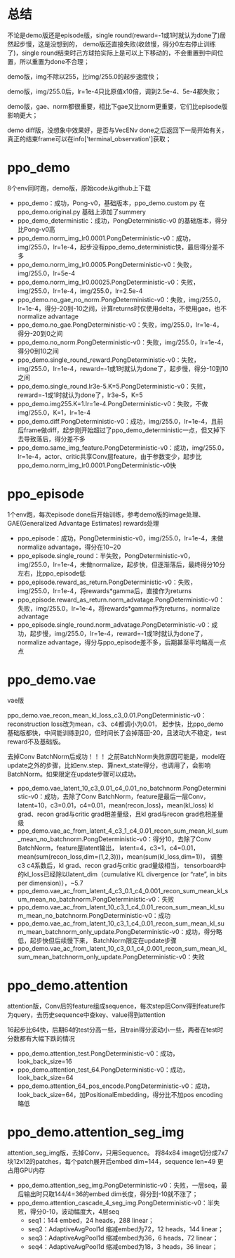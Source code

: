 # 总结
不论是demo版还是episode版，single round(reward=-1或1时就认为done了)居然起步慢，这是没想到的，
demo版还直接失败(收敛慢，得分0左右停止训练了)，single round结束时己方球拍实际上是可以上下移动的，不会重置到中间位置，所以重置为done不合理；

demo版，img不除以255，比img/255.0的起步速度快；

demo版，img/255.0后，lr=1e-4只比原值x10倍，调到2.5e-4、5e-4都失败；

demo版，gae、norm都很重要，相比下gae又比norm更重要，它们比episode版影响更大；

demo diff版，没想象中效果好，是否与VecENv done之后返回下一局开始有关，真正的结束frame可以在info['terminal_observation']获取；

# ppo_demo
8个env同时跑，demo版，原始code从github上下载

* ppo_demo：成功，Pong-v0，基础版本，ppo_demo.custom.py 在 ppo_demo.original.py 基础上添加了summery
* ppo_demo_deterministic：成功，PongDeterministic-v0 的基础版本，得分比Pong-v0高
* ppo_demo.norm_img_lr0.0001.PongDeterministic-v0：成功，img/255.0，lr=1e-4，起步没有ppo_demo_deterministic快，最后得分差不多
* ppo_demo.norm_img_lr0.0005.PongDeterministic-v0：失败，img/255.0，lr=5e-4
* ppo_demo.norm_img_lr0.00025.PongDeterministic-v0：失败，img/255.0，lr=1e-4，img/255.0，lr=2.5e-4
* ppo_demo.no_gae_no_norm.PongDeterministic-v0：失败，img/255.0，lr=1e-4，得分-20到-10之间，计算returns时仅使用delta，不使用gae，也不normalize advantage
* ppo_demo.no_gae.PongDeterministic-v0：失败，img/255.0，lr=1e-4，得分-20到0之间
* ppo_demo.no_norm.PongDeterministic-v0：失败，img/255.0，lr=1e-4，得分0到10之间
* ppo_demo.single_round_reward.PongDeterministic-v0：失败，img/255.0，lr=1e-4，reward=-1或1时就认为done了，起步慢，得分-10到10之间
* ppo_demo.single_round.lr3e-5.K=5.PongDeterministic-v0：失败，reward=-1或1时就认为done了，lr3e-5，K=5
* ppo_demo.img255.K=1.lr=1e-4.PongDeterministic-v0：失败，不做img/255.0，K=1，lr=1e-4
* ppo_demo.diff.PongDeterministic-v0：成功，img/255.0，lr=1e-4，且前后frame做diff，起步刚开始超过了ppo_demo_deterministic一点，但又掉下去导致落后，得分差不多
* ppo_demo.same_img_feature.PongDeterministic-v0：成功，img/255.0，lr=1e-4，actor、critic共享Conv层feature，由于参数变少，起步比ppo_demo.norm_img_lr0.0001.PongDeterministic-v0快

# ppo_episode
1个env跑，每次episode done后开始训练，参考demo版的image处理、GAE(Generalized Advantage Estimates) rewards处理

* ppo_episode：成功，PongDeterministic-v0，img/255.0，lr=1e-4，未做normalize advantage，得分在10~20
* ppo_episode.single_round：半失败，PongDeterministic-v0，img/255.0，lr=1e-4，未做normalize，起步快，但逐渐落后，最终得分10分左右，比ppo_episode低
* ppo_episode.reward_as_return.PongDeterministic-v0：失败，img/255.0，lr=1e-4，将rewards*gamma后，直接作为returns
* ppo_episode.reward_as_return.norm_advatage.PongDeterministic-v0：失败，img/255.0，lr=1e-4，将rewards*gamma作为returns，normalize advantage
* ppo_episode.single_round.norm_advatage.PongDeterministic-v0：成功，起步慢，img/255.0，lr=1e-4，reward=-1或1时就认为done了，normalize advantage，得分与ppo_episode差不多，后期甚至平均略高一点点

# ppo_demo.vae

vae版

ppo_demo.vae_recon_mean_kl_loss_c3_0.01.PongDeterministic-v0：reconstruction loss改为mean，c3、c4都调小为0.01，
起步快，比ppo_demo基础版都快，中间能训练到20，但时间长了会掉落回-20，且波动大不稳定，test reward不及基础版。

去掉Conv BatchNorm后成功！！！
之前BatchNorm失败原因可能是，model在update之外的步骤，比如env.step、算next_state得分，也调用了，会影响BatchNorm。如果限定在update步骤可以成功。

* ppo_demo.vae_latent_10_c3_0.01_c4_0.01_no_batchnorm.PongDeterministic-v0：成功，去除了Conv BatchNorm，feature是最后一层Conv，
latent=10，c3=0.01，c4=0.01，mean(recon_loss)，mean(kl_loss)
kl grad、recon grad与critic grad相差量级，且kl grad与recon grad也相差量级
* ppo_demo.vae_ac_from_latent_4_c3_1_c4_0.01_recon_sum_mean_kl_sum_mean_no_batchnorm.PongDeterministic-v0：得分10，去除了Conv BatchNorm，feature是latent输出，
latent=4，c3=1，c4=0.01，mean(sum(recon_loss,dim=(1,2,3)))，mean(sum(kl_loss,dim=1))，
调整c3 c4系数后，kl grad、recon grad与critic grad量级相当，
tensorboard中的kl_loss已经除以latent_dim（cumulative KL divergence (or “rate”, in bits per dimension)），~5.7
* ppo_demo.vae_ac_from_latent_4_c3_0.1_c4_0.001_recon_sum_mean_kl_sum_mean_no_batchnorm.PongDeterministic-v0：失败
* ppo_demo.vae_ac_from_latent_10_c3_1_c4_0.01_recon_sum_mean_kl_sum_mean_no_batchnorm.PongDeterministic-v0：成功
* ppo_demo.vae_ac_from_latent_10_c3_1_c4_0.01_recon_sum_mean_kl_sum_mean_batchnorm_only_update.PongDeterministic-v0：成功，得分略低，起步快但后续慢下来，
BatchNorm限定在update步骤
* ppo_demo.vae_ac_from_latent_10_c3_0.1_c4_0.001_recon_sum_mean_kl_sum_mean_batchnorm_only_update.PongDeterministic-v0：失败

# ppo_demo.attention

attention版，Conv后的feature组成sequence，每次step后Conv得到feature作为query，去历史sequence中查key、value得到attention

16起步比64快，后期64的test分高一些，且train得分波动小一些，两者在test时分数都有大幅下跌的情况

* ppo_demo.attention_test.PongDeterministic-v0：成功，look_back_size=16
* ppo_demo.attention_test_64.PongDeterministic-v0：成功，look_back_size=64
* ppo_demo.attention_64_pos_encode.PongDeterministic-v0：成功，look_back_size=64，加PositionalEmbedding，得分比不加pos encoding略低

# ppo_demo.attention_seg_img

attention_seg_img版，去掉Conv，只用Sequence。
将84x84 image切分成7x7块12x12的patches，每个patch展开后embed dim=144，sequence len=49
更占用GPU内存

* ppo_demo.attention_seg_img.PongDeterministic-v0：失败，一层seq，最后输出时只取144/4=36的embed dim长度，得分到-10就不涨了；
* ppo_demo.attention_cascade_4_seg_img.PongDeterministic-v0：半失败，得分0-10，波动幅度大，4层seq
  * seq1：144 embed，24 heads，288 linear；
  * seq2：AdaptiveAvgPool1d 缩减embed为72，12 heads，144 linear；
  * seq3：AdaptiveAvgPool1d 缩减embed为36，6 heads，72 linear；
  * seq4：AdaptiveAvgPool1d 缩减embed为18，3 heads，36 linear；



